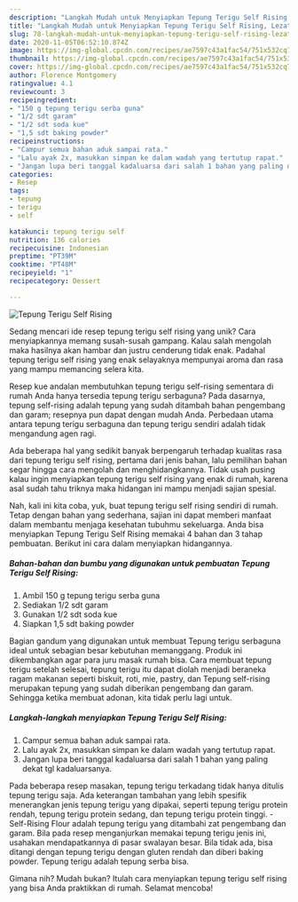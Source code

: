 ```yaml
---
description: "Langkah Mudah untuk Menyiapkan Tepung Terigu Self Rising, Lezat"
title: "Langkah Mudah untuk Menyiapkan Tepung Terigu Self Rising, Lezat"
slug: 78-langkah-mudah-untuk-menyiapkan-tepung-terigu-self-rising-lezat
date: 2020-11-05T06:52:10.874Z
image: https://img-global.cpcdn.com/recipes/ae7597c43a1fac54/751x532cq70/tepung-terigu-self-rising-foto-resep-utama.jpg
thumbnail: https://img-global.cpcdn.com/recipes/ae7597c43a1fac54/751x532cq70/tepung-terigu-self-rising-foto-resep-utama.jpg
cover: https://img-global.cpcdn.com/recipes/ae7597c43a1fac54/751x532cq70/tepung-terigu-self-rising-foto-resep-utama.jpg
author: Florence Montgomery
ratingvalue: 4.1
reviewcount: 3
recipeingredient:
- "150 g tepung terigu serba guna"
- "1/2 sdt garam"
- "1/2 sdt soda kue"
- "1,5 sdt baking powder"
recipeinstructions:
- "Campur semua bahan aduk sampai rata."
- "Lalu ayak 2x, masukkan simpan ke dalam wadah yang tertutup rapat."
- "Jangan lupa beri tanggal kadaluarsa dari salah 1 bahan yang paling dekat tgl kadaluarsanya."
categories:
- Resep
tags:
- tepung
- terigu
- self

katakunci: tepung terigu self 
nutrition: 136 calories
recipecuisine: Indonesian
preptime: "PT39M"
cooktime: "PT48M"
recipeyield: "1"
recipecategory: Dessert

---
```



![Tepung Terigu Self Rising](https://img-global.cpcdn.com/recipes/ae7597c43a1fac54/751x532cq70/tepung-terigu-self-rising-foto-resep-utama.jpg)

Sedang mencari ide resep tepung terigu self rising yang unik? Cara menyiapkannya memang susah-susah gampang. Kalau salah mengolah maka hasilnya akan hambar dan justru cenderung tidak enak. Padahal tepung terigu self rising yang enak selayaknya mempunyai aroma dan rasa yang mampu memancing selera kita.

Resep kue andalan membutuhkan tepung terigu self-rising sementara di rumah Anda hanya tersedia tepung terigu serbaguna? Pada dasarnya, tepung self-rising adalah tepung yang sudah ditambah bahan pengembang dan garam; resepnya pun dapat dengan mudah Anda. Perbedaan utama antara tepung terigu serbaguna dan tepung terigu sendiri adalah tidak mengandung agen ragi.

Ada beberapa hal yang sedikit banyak berpengaruh terhadap kualitas rasa dari tepung terigu self rising, pertama dari jenis bahan, lalu pemilihan bahan segar hingga cara mengolah dan menghidangkannya. Tidak usah pusing kalau ingin menyiapkan tepung terigu self rising yang enak di rumah, karena asal sudah tahu triknya maka hidangan ini mampu menjadi sajian spesial.


Nah, kali ini kita coba, yuk, buat tepung terigu self rising sendiri di rumah. Tetap dengan bahan yang sederhana, sajian ini dapat memberi manfaat dalam membantu menjaga kesehatan tubuhmu sekeluarga. Anda bisa menyiapkan Tepung Terigu Self Rising memakai 4 bahan dan 3 tahap pembuatan. Berikut ini cara dalam menyiapkan hidangannya.

<!--inarticleads1-->

##### Bahan-bahan dan bumbu yang digunakan untuk pembuatan Tepung Terigu Self Rising:

1. Ambil 150 g tepung terigu serba guna
1. Sediakan 1/2 sdt garam
1. Gunakan 1/2 sdt soda kue
1. Siapkan 1,5 sdt baking powder


Bagian gandum yang digunakan untuk membuat Tepung terigu serbaguna ideal untuk sebagian besar kebutuhan memanggang. Produk ini dikembangkan agar para juru masak rumah bisa. Cara membuat tepung terigu setelah selesai, tepung terigu itu dapat diolah menjadi beraneka ragam makanan seperti biskuit, roti, mie, pastry, dan Tepung self-rising merupakan tepung yang sudah diberikan pengembang dan garam. Sehingga ketika membuat adonan, kita tidak perlu lagi untuk. 

<!--inarticleads2-->

##### Langkah-langkah menyiapkan Tepung Terigu Self Rising:

1. Campur semua bahan aduk sampai rata.
1. Lalu ayak 2x, masukkan simpan ke dalam wadah yang tertutup rapat.
1. Jangan lupa beri tanggal kadaluarsa dari salah 1 bahan yang paling dekat tgl kadaluarsanya.


Pada beberapa resep masakan, tepung terigu terkadang tidak hanya ditulis tepung terigu saja. Ada keterangan tambahan yang lebih spesifik menerangkan jenis tepung terigu yang dipakai, seperti tepung terigu protein rendah, tepung terigu protein sedang, dan tepung terigu protein tinggi. - Self-Rising Flour adalah tepung terigu yang ditambahi zat pengembang dan garam. Bila pada resep menganjurkan memakai tepung terigu jenis ini, usahakan mendapatkannya di pasar swalayan besar. Bila tidak ada, bisa ditangi dengan tepung terigu dengan gluten rendah dan diberi baking powder. Tepung terigu adalah tepung serba bisa. 

Gimana nih? Mudah bukan? Itulah cara menyiapkan tepung terigu self rising yang bisa Anda praktikkan di rumah. Selamat mencoba!
